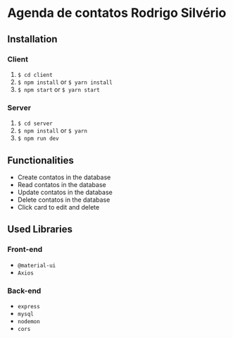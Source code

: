 # Agenda de contatos Rodrigo Silvério


## Installation

### Client

  1. `$ cd client`
  2. `$ npm install` or `$ yarn install`
  3. `$ npm start` or `$ yarn start`
  
### Server

  1. `$ cd server`
  2. `$ npm install` or `$ yarn`
  3. `$ npm run dev`
  
## Functionalities

  + Create contatos in the database
  + Read contatos in the database
  + Update contatos in the database
  + Delete contatos in the database
  + Click card to edit and delete
  
## Used Libraries

### Front-end

 + `@material-ui`
 +  `Axios`

### Back-end

+ `express`
+ `mysql`
+ `nodemon`
+ `cors`
